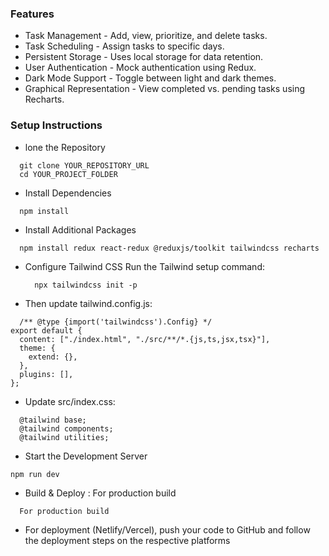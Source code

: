 ### Features

- Task Management - Add, view, prioritize, and delete tasks.
-  Task Scheduling - Assign tasks to specific days.
-   Persistent Storage - Uses local storage for data retention.
-  User Authentication - Mock authentication using Redux.
-  Dark Mode Support - Toggle between light and dark themes.
-   Graphical Representation - View completed vs. pending tasks using Recharts.

### Setup Instructions
- lone the Repository
```
  git clone YOUR_REPOSITORY_URL
  cd YOUR_PROJECT_FOLDER
```

- Install Dependencies
```
  npm install
```
- Install Additional Packages
```
  npm install redux react-redux @reduxjs/toolkit tailwindcss recharts
```

- Configure Tailwind CSS
  Run the Tailwind setup command:
  ```
    npx tailwindcss init -p
  ```

- Then update tailwind.config.js:
```
  /** @type {import('tailwindcss').Config} */
export default {
  content: ["./index.html", "./src/**/*.{js,ts,jsx,tsx}"],
  theme: {
    extend: {},
  },
  plugins: [],
};
```

- Update src/index.css:
```
  @tailwind base;
  @tailwind components;
  @tailwind utilities;
```
- Start the Development Server
```
npm run dev
```

- Build & Deploy : For production build
```
  For production build
```
- For deployment (Netlify/Vercel), push your code to GitHub and follow the deployment steps on the respective platforms
